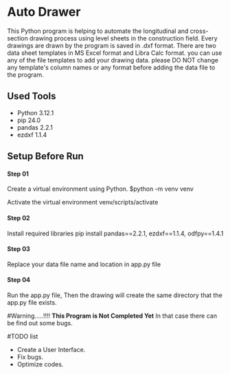 # Auto Drawer

This Python program is helping to automate the longitudinal and cross-section drawing process using level sheets in the construction field. Every drawings are drawn by the program is saved in .dxf format. There are two data sheet templates in MS Excel format and Libra Calc format. you can use any of the file templates to add your drawing data. please DO NOT change any template's column names or any format before adding the data file to the program.

## Used Tools
  * Python 3.12.1
  * pip 24.0
  * pandas 2.2.1
  * ezdxf 1.1.4

## Setup Before Run
#### Step 01
Create a virtual environment using Python.
$python -m venv venv

Activate the virtual environment
venv/scripts/activate

#### Step 02
Install required libraries
pip install pandas==2.2.1, ezdxf==1.1.4, odfpy==1.4.1

#### Step 03
Replace your data file name and location in app.py file

#### Step 04
Run the app.py file, Then the drawing will create the same directory that the app.py file exists.

#Warning.....!!!!
**This Program is Not Completed Yet** In that case there can be find out some bugs.

#TODO list
  * Create a User Interface.
  * Fix bugs.
  * Optimize codes.
